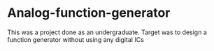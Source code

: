 # Analog-function-generator
This was a project done as an undergraduate. Target was to design a function generator without using any digital ICs 

